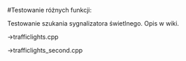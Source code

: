 #Testowanie różnych funkcji:

Testowanie szukania sygnalizatora świetlnego. Opis w wiki.

->trafficlights.cpp

->trafficlights_second.cpp


